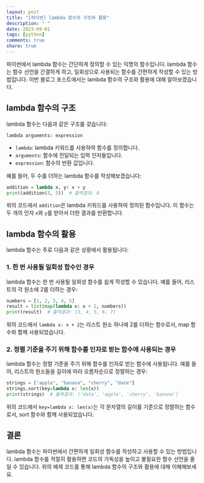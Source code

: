 ```yaml
---
layout: post
title: "[파이썬] lambda 함수의 구조와 활용"
description: " "
date: 2023-09-01
tags: [python]
comments: true
share: true
---
```


파이썬에서 lambda 함수는 간단하게 정의할 수 있는 익명의 함수입니다. lambda 함수는 함수 선언을 간결하게 하고, 일회성으로 사용되는 함수를 간편하게 작성할 수 있는 방법입니다. 이번 블로그 포스트에서는 lambda 함수의 구조와 활용에 대해 알아보겠습니다.

## lambda 함수의 구조

lambda 함수는 다음과 같은 구조를 갖습니다:

```
lambda arguments: expression
```

- `lambda`: lambda 키워드를 사용하여 함수를 정의합니다.
- `arguments`: 함수에 전달되는 입력 인자들입니다.
- `expression`: 함수의 반환 값입니다.

예를 들어, 두 수를 더하는 lambda 함수를 작성해보겠습니다:

```python
addition = lambda x, y: x + y
print(addition(3, 5))  # 출력결과: 8
```

위의 코드에서 `addition`은 lambda 키워드를 사용하여 정의된 함수입니다. 이 함수는 두 개의 인자 `x`와 `y`를 받아서 더한 결과를 반환합니다.

## lambda 함수의 활용

lambda 함수는 주로 다음과 같은 상황에서 활용됩니다:

### 1. 한 번 사용될 일회성 함수인 경우
lambda 함수는 한 번 사용될 일회성 함수를 쉽게 작성할 수 있습니다. 예를 들어, 리스트의 각 원소에 2를 더하는 경우:

```python
numbers = [1, 2, 3, 4, 5]
result = list(map(lambda x: x + 2, numbers))
print(result)  # 출력결과: [3, 4, 5, 6, 7]
```

위의 코드에서 `lambda x: x + 2`는 리스트 원소 하나에 2를 더하는 함수로서, map 함수와 함께 사용되었습니다.

### 2. 정렬 기준을 주기 위해 함수를 인자로 받는 함수에 사용되는 경우
lambda 함수는 정렬 기준을 주기 위해 함수를 인자로 받는 함수에 사용됩니다. 예를 들어, 리스트의 원소들을 길이에 따라 오름차순으로 정렬하는 경우:

```python
strings = ["apple", "banana", "cherry", "date"]
strings.sort(key=lambda x: len(x))
print(strings)  # 출력결과: ['date', 'apple', 'cherry', 'banana']
```

위의 코드에서 `key=lambda x: len(x)`는 각 문자열의 길이를 기준으로 정렬하는 함수로서, sort 함수와 함께 사용되었습니다.

## 결론

lambda 함수는 파이썬에서 간편하게 일회성 함수를 작성하고 사용할 수 있는 방법입니다. lambda 함수를 적절히 활용하면 코드의 가독성을 높이고 불필요한 함수 선언을 줄일 수 있습니다. 위의 예제 코드를 통해 lambda 함수의 구조와 활용에 대해 이해해보세요.